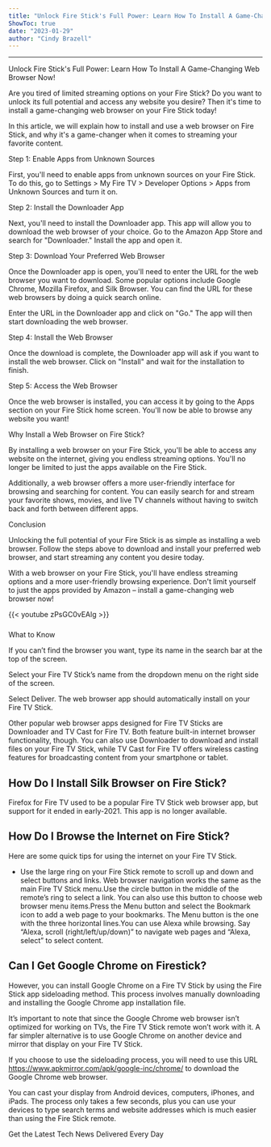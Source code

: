 ```yaml
---
title: "Unlock Fire Stick's Full Power: Learn How To Install A Game-Changing Web Browser Now!"
ShowToc: true 
date: "2023-01-29"
author: "Cindy Brazell"
---
```

*****
Unlock Fire Stick's Full Power: Learn How To Install A Game-Changing Web Browser Now!

Are you tired of limited streaming options on your Fire Stick? Do you want to unlock its full potential and access any website you desire? Then it's time to install a game-changing web browser on your Fire Stick today!

In this article, we will explain how to install and use a web browser on Fire Stick, and why it's a game-changer when it comes to streaming your favorite content.

Step 1: Enable Apps from Unknown Sources

First, you'll need to enable apps from unknown sources on your Fire Stick. To do this, go to Settings > My Fire TV > Developer Options > Apps from Unknown Sources and turn it on.

Step 2: Install the Downloader App

Next, you'll need to install the Downloader app. This app will allow you to download the web browser of your choice. Go to the Amazon App Store and search for "Downloader." Install the app and open it.

Step 3: Download Your Preferred Web Browser

Once the Downloader app is open, you'll need to enter the URL for the web browser you want to download. Some popular options include Google Chrome, Mozilla Firefox, and Silk Browser. You can find the URL for these web browsers by doing a quick search online.

Enter the URL in the Downloader app and click on "Go." The app will then start downloading the web browser.

Step 4: Install the Web Browser

Once the download is complete, the Downloader app will ask if you want to install the web browser. Click on "Install" and wait for the installation to finish.

Step 5: Access the Web Browser

Once the web browser is installed, you can access it by going to the Apps section on your Fire Stick home screen. You'll now be able to browse any website you want!

Why Install a Web Browser on Fire Stick?

By installing a web browser on your Fire Stick, you'll be able to access any website on the internet, giving you endless streaming options. You'll no longer be limited to just the apps available on the Fire Stick.

Additionally, a web browser offers a more user-friendly interface for browsing and searching for content. You can easily search for and stream your favorite shows, movies, and live TV channels without having to switch back and forth between different apps.

Conclusion

Unlocking the full potential of your Fire Stick is as simple as installing a web browser. Follow the steps above to download and install your preferred web browser, and start streaming any content you desire today.

With a web browser on your Fire Stick, you'll have endless streaming options and a more user-friendly browsing experience. Don't limit yourself to just the apps provided by Amazon – install a game-changing web browser now!

{{< youtube zPsGC0vEAlg >}} 



### 
What to Know
 
If you can’t find the browser you want, type its name in the search bar at the top of the screen.
 

Select your Fire TV Stick’s name from the dropdown menu on the right side of the screen.

 

Select Deliver. The web browser app should automatically install on your Fire TV Stick.

 

Other popular web browser apps designed for Fire TV Sticks are Downloader and TV Cast for Fire TV. Both feature built-in internet browser functionality, though. You can also use Downloader to download and install files on your Fire TV Stick, while TV Cast for Fire TV offers wireless casting features for broadcasting content from your smartphone or tablet.

 
##   How Do I Install Silk Browser on Fire Stick?  
 
Firefox for Fire TV used to be a popular Fire TV Stick web browser app, but support for it ended in early-2021. This app is no longer available.
 
##   How Do I Browse the Internet on Fire Stick?  
 

Here are some quick tips for using the internet on your Fire TV Stick.

 
- Use the large ring on your Fire Stick remote to scroll up and down and select buttons and links. Web browser navigation works the same as the main Fire TV Stick menu.Use the circle button in the middle of the remote’s ring to select a link. You can also use this button to choose web browser menu items.Press the Menu button and select the Bookmark icon to add a web page to your bookmarks. The Menu button is the one with the three horizontal lines.You can use Alexa while browsing. Say “Alexa, scroll (right/left/up/down)” to navigate web pages and “Alexa, select” to select content.

 
##   Can I Get Google Chrome on Firestick?  
 

However, you can install Google Chrome on a Fire TV Stick by using the Fire Stick app sideloading method. This process involves manually downloading and installing the Google Chrome app installation file.

 

It’s important to note that since the Google Chrome web browser isn’t optimized for working on TVs, the Fire TV Stick remote won’t work with it. A far simpler alternative is to use Google Chrome on another device and mirror that display on your Fire TV Stick.

 
If you choose to use the sideloading process, you will need to use this URL https://www.apkmirror.com/apk/google-inc/chrome/ to download the Google Chrome web browser.
 

You can cast your display from Android devices, computers, iPhones, and iPads. The process only takes a few seconds, plus you can use your devices to type search terms and website addresses which is much easier than using the Fire Stick remote.

 

Get the Latest Tech News Delivered Every Day




